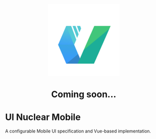 <p align="center">
  <a href="https://github.com/ladybirdDEV/ui-nuclear-mobile">
    <img width="230" src="https://raw.githubusercontent.com/ladybirdDEV/ui-nuclear-mobile/master/logo.png">
  </a>
</p>
<h1 align="center">Coming soon...</h1>


# UI Nuclear Mobile

A configurable Mobile UI specification and Vue-based implementation.

